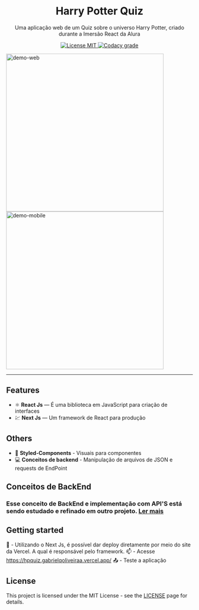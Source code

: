 <h1 align="center">

<br>
Harry Potter Quiz
</h1>

<p align="center">Uma aplicação web de um Quiz sobre o universo Harry Potter, criado durante a Imersão React da Alura</p>

<p align="center">
  <a href="https://opensource.org/licenses/MIT">
    <img src="https://img.shields.io/badge/License-MIT-blue.svg" alt="License MIT">
  </a>

  <a href="https://app.codacy.com/gh/gabrielqoliveiraa/hp-quiz/dashboard">
    <img alt="Codacy grade" src="https://img.shields.io/codacy/grade/4997e01df18f4441aae384fc60aa4daa.svg">
  </a>
</p>

<div>
  <img src="https://i.ibb.co/GJfb2X4/web.gif" alt="demo-web" height="425">
  <img src="https://i.ibb.co/zHbFDyd/mobile.gif" alt="demo-mobile" height="425">
</div>

<hr />

## Features

- ⚛️ **React Js** — É uma biblioteca em JavaScript para criação de interfaces
- 💹 **Next Js** — Um framework de React para produção

## Others

 - 💅 **Styled-Components** - Visuais para componentes 
 - 💻 **Conceitos de backend** - Manipulação de arquivos de JSON e requests de EndPoint

## Conceitos de BackEnd 
 ### Esse conceito de BackEnd e implementação com API'S está sendo estudado e refinado em outro projeto. [Ler mais]

 [Ler mais]: https://github.com/gabrielqoliveiraa

## Getting started

📩  - Utilizando o Next Js, é possível dar deploy diretamente por meio do site da Vercel. A qual é responsável pelo framework. 
📫	- Acesse https://hpquiz.gabrielqoliveiraa.vercel.app/ 
📤  - Teste a aplicação

## License

This project is licensed under the MIT License - see the [LICENSE](https://opensource.org/licenses/MIT) page for details.
